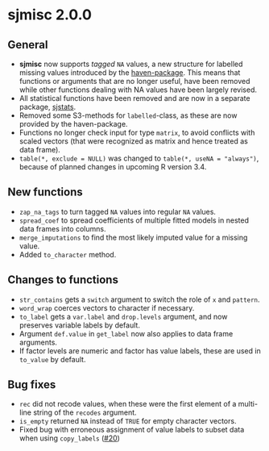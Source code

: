 # sjmisc 2.0.0

## General

* **sjmisc** now supports _tagged_ `NA` values, a new structure for labelled missing values introduced by the [haven-package](https://cran.r-project.org/package=haven). This means that functions or arguments that are no longer useful, have been removed while other functions dealing with NA values have been largely revised.
* All statistical functions have been removed and are now in a separate package, [sjstats](https://cran.r-project.org/package=sjstats).
* Removed some S3-methods for `labelled`-class, as these are now provided by the haven-package.
* Functions no longer check input for type `matrix`, to avoid conflicts with scaled vectors (that were recognized as matrix and hence treated as data frame).
* `table(*, exclude = NULL)` was changed to `table(*, useNA = "always")`, because of planned changes in upcoming R version 3.4.

## New functions

* `zap_na_tags` to turn tagged `NA` values into regular `NA` values.
* `spread_coef` to spread coefficients of multiple fitted models in nested data frames into columns.
* `merge_imputations` to find the most likely imputed value for a missing value.
* Added `to_character` method.

## Changes to functions

* `str_contains` gets a `switch` argument to switch the role of `x` and `pattern`.
* `word_wrap` coerces vectors to character if necessary.
* `to_label` gets a `var.label` and `drop.levels` argument, and now preserves variable labels by default.
* Argument `def.value` in `get_label` now also applies to data frame arguments.
* If factor levels are numeric and factor has value labels, these are used in `to_value` by default.

## Bug fixes

* `rec` did not recode values, when these were the first element of a multi-line string of the `recodes` argument.
* `is_empty` returned `NA` instead of `TRUE` for empty character vectors.
* Fixed bug with erroneous assignment of value labels to subset data when using `copy_labels` ([#20](https://github.com/sjPlot/sjmisc/issues/20))
